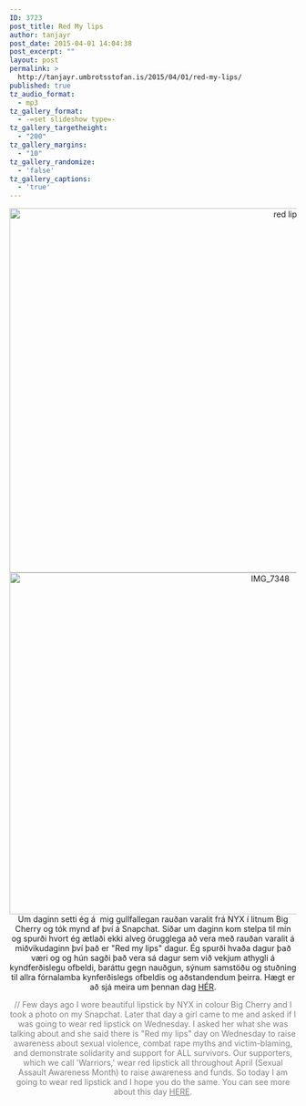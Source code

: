 ```yaml
---
ID: 3723
post_title: Red My lips
author: tanjayr
post_date: 2015-04-01 14:04:38
post_excerpt: ""
layout: post
permalink: >
  http://tanjayr.umbrotsstofan.is/2015/04/01/red-my-lips/
published: true
tz_audio_format:
  - mp3
tz_gallery_format:
  - -=set slideshow type=-
tz_gallery_targetheight:
  - "200"
tz_gallery_margins:
  - "10"
tz_gallery_randomize:
  - 'false'
tz_gallery_captions:
  - 'true'
---
```

<p style="text-align: center;"><img class="aligncenter size-full wp-image-3724" src="http://www.tanjayr.com/wp-content/uploads/2015/03/red-lips.jpg" alt="red lips" width="960" height="640" />
<img class="aligncenter size-large wp-image-3725" src="http://www.tanjayr.com/wp-content/uploads/2015/03/IMG_7348-1024x683.jpg" alt="IMG_7348" width="900" height="600" />Um daginn setti ég á  mig gullfallegan rauðan varalit frá NYX í litnum Big Cherry og tók mynd af því á Snapchat. Síðar um daginn kom stelpa til mín og spurði hvort ég ætlaði ekki alveg örugglega að vera með rauðan varalit á miðvikudaginn því það er "Red my lips" dagur. Ég spurði hvaða dagur það væri og og hún sagði það vera sá dagur sem við vekjum athygli á kyndferðislegu ofbeldi, baráttu gegn nauðgun, sýnum samstöðu og stuðning til allra fórnalamba kynferðislegs ofbeldis og aðstandendum þeirra. Hægt er að sjá meira um þennan dag <a href="https://www.facebook.com/events/613910365398935/" target="_blank">HÉR</a>.</p>
<p style="text-align: center;"><span style="color: #808080;">// Few days ago I wore beautiful lipstick by NYX in colour Big Cherry and I took a photo on my Snapchat. Later that day a girl came to me and asked if I was going to wear red lipstick on Wednesday. I asked her what she was talking about and she said there is "Red my lips" day on Wednesday to raise awareness about sexual violence, combat rape myths and victim-blaming, and demonstrate solidarity and support for ALL survivors. Our supporters, which we call 'Warriors,' wear red lipstick all throughout April (Sexual Assault Awareness Month) to raise awareness and funds. So today I am going to wear red lipstick and I hope you do the same. You can see more about this day <a style="color: #808080;" href="https://www.facebook.com/events/613910365398935/" target="_blank">HERE</a>.</span></p>